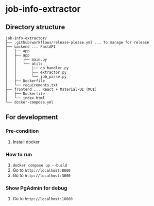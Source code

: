 # job-info-extractor

## Directory structure 
```
job-info-extractor/
├── .github/workflows/release-please.yml ... To manage for release
├── backend ... FastAPI
│   ├── app
│   ├── app
│   │   ├── main.py
│   │   └── utils
│   │       ├── db_handler.py
│   │       ├── extractor.py
│   │       └── job_parse.py
│   ├── Dockerfile
│   └── requirements.txt
├── frontend ... React + Material-UI (MUI)
│   ├── Dockerfile
│   └── index.html
└── docker-compose.yml
```

## For development
### Pre-condition
1. Install docker

### How to run
1. `docker compose up --build`
2. Go to `http://localhost:8000`
3. Go to `http://localhost:3000`

### Show PgAdmin for debug
1. Go to `http://localhost:18080`
